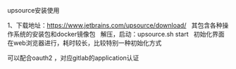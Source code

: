 upsource安装使用

1、下载地址：https://www.jetbrains.com/upsource/download/  
其包含各种操作系统的安装包和docker镜像包  
解压，启动：upsource.sh start  
初始化界面在web浏览器进行，耗时较长，比较特别一种初始化方式  

可以配合oauth2 ，对应gitlab的application认证
